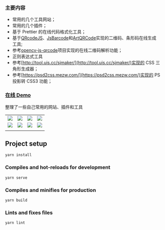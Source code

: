 ### 主要内容

- 常用的几个工具网站；
- 常用的几个插件；
- 基于 Prettier 的在线代码格式化工具；
- 基于[QRcodeJS](https://github.com/davidshimjs/qrcodejs)、[JsBarcode](https://github.com/lindell/JsBarcode)和[ArtQRCode](https://github.com/252860883/ArtQRCode)实现的二维码、条形码在线生成工具;
- 参考[opencv-js-qrcode](https://github.com/leidenglai/opencv-js-qrcode)项目实现的在线二维码解析功能；
- 正则表达式工具
- 参考[http://tool.uis.cc/sjmaker/](http://tool.uis.cc/sjmaker/)实现的 CSS 三角形生成器；
- 参考[https://psd2css.mezw.com/](https://psd2css.mezw.com/)实现的 PS 投影转 CSS3 功能；

### [在线 Demo](https://fee-ing.github.io/Fee-notes/#/)

整理了一些自己常用的网站、插件和工具

|||||
|--|--|--|--|
| <img src="https://github.com/Fee-ing/previewImages/blob/master/Fee-notes/1.png"> | <img src="https://github.com/Fee-ing/previewImages/blob/master/Fee-notes/2.png"> | <img src="https://github.com/Fee-ing/previewImages/blob/master/Fee-notes/3.png"> | <img src="https://github.com/Fee-ing/previewImages/blob/master/Fee-notes/4.png"> |
| <img src="https://github.com/Fee-ing/previewImages/blob/master/Fee-notes/5.png"> | <img src="https://github.com/Fee-ing/previewImages/blob/master/Fee-notes/8.png"> | <img src="https://github.com/Fee-ing/previewImages/blob/master/Fee-notes/6.png"> | <img src="https://github.com/Fee-ing/previewImages/blob/master/Fee-notes/7.png"> |
|||||

## Project setup

```
yarn install
```

### Compiles and hot-reloads for development

```
yarn serve
```

### Compiles and minifies for production

```
yarn build
```

### Lints and fixes files

```
yarn lint
```
